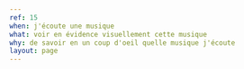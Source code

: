 ```yaml
---
ref: 15
when: j'écoute une musique
what: voir en évidence visuellement cette musique
why: de savoir en un coup d'oeil quelle musique j'écoute
layout: page
---
```

